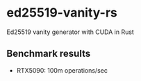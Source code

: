 # ed25519-vanity-rs
Ed25519 vanity generator with CUDA in Rust

## Benchmark results

* RTX5090: 100m operations/sec

